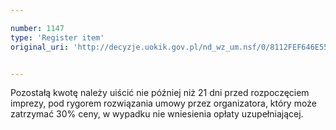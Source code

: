 ```yaml
---

number: 1147
type: 'Register item'
original_uri: 'http://decyzje.uokik.gov.pl/nd_wz_um.nsf/0/8112FEF646E555CAC12572DD00329827?OpenDocument'


---
```


Pozostałą kwotę należy uiścić nie później niż 21 dni przed rozpoczęciem imprezy, pod rygorem rozwiązania umowy przez organizatora, który może zatrzymać 30% ceny, w wypadku nie wniesienia opłaty uzupełniającej.
